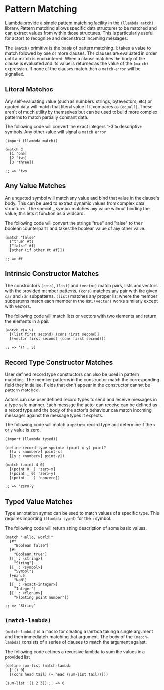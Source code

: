 Pattern Matching
================

Llambda provide a simple [pattern matching](http://en.wikipedia.org/wiki/Pattern_matching) facility in the ``(llambda match)`` library. Pattern matching allows specific data structures to be matched and can extract values from within those structures. This is particularly useful for actors to recognise and deconstruct incoming messages.

The ``(match)`` primitive is the basis of pattern matching. It takes a value to match followed by one or more clauses. The clauses are evaluated in order until a match is encountered. When a clause matches the body of the clause is evaluated and its value is returned as the value of the ``(match)`` expression. If none of the clauses match then a ``match-error`` will be signalled.

Literal Matches
---------------
Any self-evaluating value (such as numbers, strings, bytevectors, etc) or quoted data will match that literal value if it compares as ``(equal?)``. These aren't of much utility by themselves but can be used to build more complex patterns to match partially constant data.

The following code will convert the exact integers 1-3 to descriptive symbols. Any other value will signal a ``match-error``
```racket
(import (llambda match))

(match 2
  [1 'one]
  [2 'two]
  [3 'three])

;; => 'two
```

Any Value Matches
-----------------
An unquoted symbol will match any value and bind that value in the clause's body. This can be used to extract dynamic values from complex data structures. The special ``_`` symbol matches any value without binding the value; this lets it function as a wildcard.

The following code will convert the strings "true" and "false" to their boolean counterparts and takes the boolean value of any other value.
```racket
(match "false"
  ["true" #t]
  ["false" #f]
  [other (if other #t #f)])

;; => #f
```

Intrinsic Constructor Matches
-----------------------------
The constructors ``(cons)``, ``(list)`` and ``(vector)`` match pairs, lists and vectors with the provided member patterns. ``(cons)`` matches any pair with the given ``car`` and ``cdr`` subpatterns. ``(list)`` matches any proper list where the member subpatterns match each member in the list. ``(vector)`` works similarly except with vectors.

The following code will match lists or vectors with two elements and return the elements in a pair.
```racket
(match #(4 5)
  [(list first second) (cons first second)]
  [(vector first second) (cons first second)])

;; => '(4 . 5)
```

Record Type Constructor Matches
-------------------------------
User defined record type constructors can also be used in pattern matching. The member patterns in the constructor match the corresponding field they initialise. Fields that don't appear in the constructor cannot be pattern matched.

Actors can use user defined record types to send and receive messages in a type safe manner. Each message the actor can receive can be defined as a record type and the body of the actor's behaviour can match incoming messages against the message types it expects.

The following code will match a ``<point>`` record type and determine if the ``x`` or ``y`` value is zero.
```racket
(import (llambda typed))

(define-record-type <point> (point x y) point?
  [[x : <number>] point-x]
  [[y : <number>] point-y])

(match (point 4 0)
  [(point 0 _) 'zero-x]
  [(point _ 0) 'zero-y]
  [(point _ _) 'nonzero])

;; => 'zero-y
```

Typed Value Matches
-------------------
Type annotation syntax can be used to match values of a specific type. This requires importing ``(llambda typed)`` for the ``:`` symbol.

The following code will return string description of some basic values.
```racket
(match "Hello, world!"
  [#f
    "Boolean false"]
  [#t
    "Boolean true"]
  [[_ : <string>]
    "String"]
  [[_ : <symbol>]
    "Symbol"]
  [+nan.0
    "NaN"]
  [[_ : <exact-integer>]
    "Integer"]
  [[_ : <flonum>]
    "Floating point number"])

;; => "String"
```

``(match-lambda)``
------------------
``(match-lambda)`` is a macro for creating a lambda taking a single argument and then immediately matching that argument. The body of the ``(match-lambda)`` consists of a series of clauses to match the argument against.

The following code defines a recursive lambda to sum the values in a provided list

```racket
(define sum-list (match-lambda
  ['() 0]
  [(cons head tail) (+ head (sum-list tail))]))

(sum-list '(1 2 3)) ;; => 6
```
